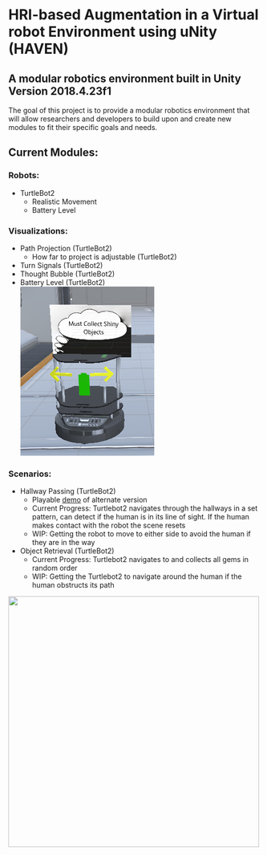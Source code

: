 # HRI-based Augmentation  in  a  Virtual  robot  Environment  using  uNity (HAVEN)
## A modular robotics environment built in Unity Version 2018.4.23f1

The goal of this project is to provide a modular robotics environment that will allow researchers and developers to build upon and create new modules to 
fit their specific goals and needs.

## Current Modules:
### Robots:
* TurtleBot2 
	* Realistic Movement
	* Battery Level

### Visualizations:
* Path Projection (TurtleBot2)
	* How far to project is adjustable (TurtleBot2)
* Turn Signals (TurtleBot2)
* Thought Bubble (TurtleBot2)
* Battery Level (TurtleBot2)  
![TurtleBot2 Visualizations](./Pictures/Visuals_on_Robot.PNG)

### Scenarios:
* Hallway Passing (TurtleBot2)
  * Playable [demo](https://simmer.io/@DreVinciGames/haven) of alternate version 
  * Current Progress: Turtlebot2 navigates through the hallways in a set pattern,
                      can detect if the human is in its line of sight. If the human makes contact 
                      with the robot the scene resets
  * WIP: Getting the robot to move to either side to avoid the human if they are in the way
* Object Retrieval (TurtleBot2)
	* Current Progress: Turtlebot2 navigates to and collects all gems in random order
	* WIP: Getting the Turtlebot2 to navigate around the human if the human obstructs its path  
<img src="./Pictures/room.gif" width="500" height="500">
